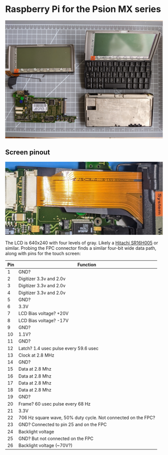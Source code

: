 # Raspberry Pi for the Psion MX series
![Random collection of Psion parts](images/psion-parts.jpg)

## Screen pinout

![FPC connector for the LCD](images/lcd-pinout.jpg)

The LCD is 640x240 with four levels of gray.  Likely a
[Hitachi SR16H005](datasheets/SR16H005.pdf) or similar.
Probing the FPC connector finds a similar four-bit wide
data path, along with pins for the touch screen:

| Pin | Function |
| -|- |
|  1 | GND? |
|  2 | Digitizer 3.3v and 2.0v |
|  3 | Digitizer 3.3v and 2.0v |
|  4 | Digitizer 3.3v and 2.0v |
|  5 | GND? |
|  6 | 3.3V |
|  7 | LCD Bias voltage? +20V |
|  8 | LCD Bias voltage? -17V |
|  9 | GND? |
| 10 | 1.1V? |
| 11 | GND? |
| 12 | Latch? 1.4 usec pulse every 59.6 usec |
| 13 | Clock at 2.8 MHz |
| 14 | GND? |
| 15 | Data at 2.8 Mhz |
| 16 | Data at 2.8 Mhz |
| 17 | Data at 2.8 Mhz |
| 18 | Data at 2.8 Mhz |
| 19 | GND? |
| 20 | Frame? 60 usec pulse every 68 Hz |
| 21 | 3.3V |
| 22 | 706 Hz square wave, 50% duty cycle. Not connected on the FPC? |
| 23 | GND? Connected to pin 25 and on the FPC |
| 24 | Backlight voltage |
| 25 | GND? But not connected on the FPC |
| 26 | Backlight voltage (~70V?) |
